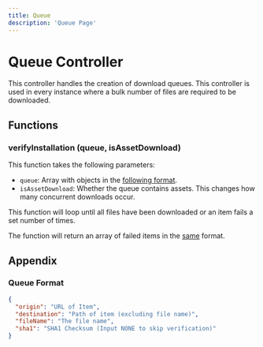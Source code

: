 ```yaml
---
title: Queue
description: 'Queue Page'
---
```


# Queue Controller

This controller handles the creation of download queues.
This controller is used in every instance where a bulk number of files are required to be downloaded.

## Functions

### verifyInstallation (queue, isAssetDownload)

This function takes the following parameters:

+ `queue`: Array with objects in the [following format](#queue-format).
+ `isAssetDownload`: Whether the queue contains assets. This changes how many concurrent downloads occur.

This function will loop until all files have been downloaded or an item fails a set number of times.

The function will return an array of failed items in the [same](#queue-format) format.

## Appendix

### Queue Format

```json
{
  "origin": "URL of Item",
  "destination": "Path of item (excluding file name)",
  "fileName": "The file name",
  "sha1": "SHA1 Checksum (Input NONE to skip verification)"
}
```